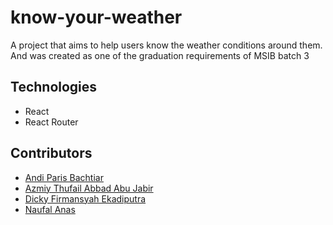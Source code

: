# know-your-weather

A project that aims to help users know the weather conditions around them.
And was created as one of the graduation requirements of MSIB batch 3

## Technologies

- React
- React Router

## Contributors

- [Andi Paris Bachtiar](https://github.com/andiparis)
- [Azmiy Thufail Abbad Abu Jabir](https://github.com/ansthsys)
- [Dicky Firmansyah Ekadiputra](https://github.com/DickyFirmansyahE)
- [Naufal Anas](https://github.com)
